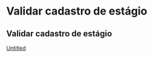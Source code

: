 # Validar cadastro de estágio

## Validar cadastro de estágio

[Untitled](Validar%20cadastro%20de%20esta%CC%81gio%2072d7c487f756423680676a1eb5e7a1b2/Untitled%20Database%20b19332b0a862415f9db9d8a3e7bb82dc.csv)